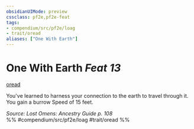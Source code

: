 ```yaml
---
obsidianUIMode: preview
cssclass: pf2e,pf2e-feat
tags:
- compendium/src/pf2e/loag
- trait/oread
aliases: ["One With Earth"]
---
```

# One With Earth  *Feat 13*  
[oread](../../rules/traits/oread-b2.md)  


You've learned to harness your connection to the earth to travel through it. You gain a burrow Speed of 15 feet.

*Source: Lost Omens: Ancestry Guide p. 108*  
%% #compendium/src/pf2e/loag #trait/oread %%
